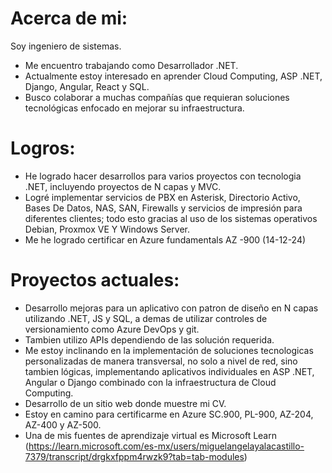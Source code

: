 # Acerca de mi:

Soy ingeniero de sistemas.

- Me encuentro trabajando como Desarrollador .NET.
- Actualmente estoy interesado en aprender Cloud Computing, ASP .NET, Django, Angular, React y SQL.
- Busco colaborar a muchas compañías que requieran soluciones tecnológicas enfocado en mejorar su infraestructura.
  
# Logros:
- He logrado hacer desarrollos para varios proyectos con tecnologia .NET, incluyendo proyectos de N capas y MVC.
- Logré implementar servicios de PBX en Asterisk, Directorio Activo, Bases De Datos, NAS, SAN, Firewalls y servicios de impresión para diferentes clientes; todo esto gracias al uso de los sistemas operativos Debian, Proxmox VE Y Windows Server.
- Me he logrado certificar en Azure fundamentals AZ -900 (14-12-24)

# Proyectos actuales:
- Desarrollo mejoras para un aplicativo con patron de diseño en N capas utilizando .NET, JS y SQL, a demas de utilizar controles de versionamiento como Azure DevOps y git.
- Tambien utilizo APIs dependiendo de las solución requerida.
- Me estoy inclinando en la implementación de soluciones tecnologicas personalizadas de manera transversal, no solo a nivel de red, sino tambien lógicas, implementando aplicativos individuales en ASP .NET, Angular o Django combinado con la infraestructura de Cloud Computing.
- Desarrollo de un sitio web donde muestre mi CV.
- Estoy en camino para certificarme en Azure SC.900, PL-900, AZ-204, AZ-400 y AZ-500.
- Una de mis fuentes de aprendizaje virtual es Microsoft Learn (https://learn.microsoft.com/es-mx/users/miguelangelayalacastillo-7379/transcript/drgkxfppm4rwzk9?tab=tab-modules)
